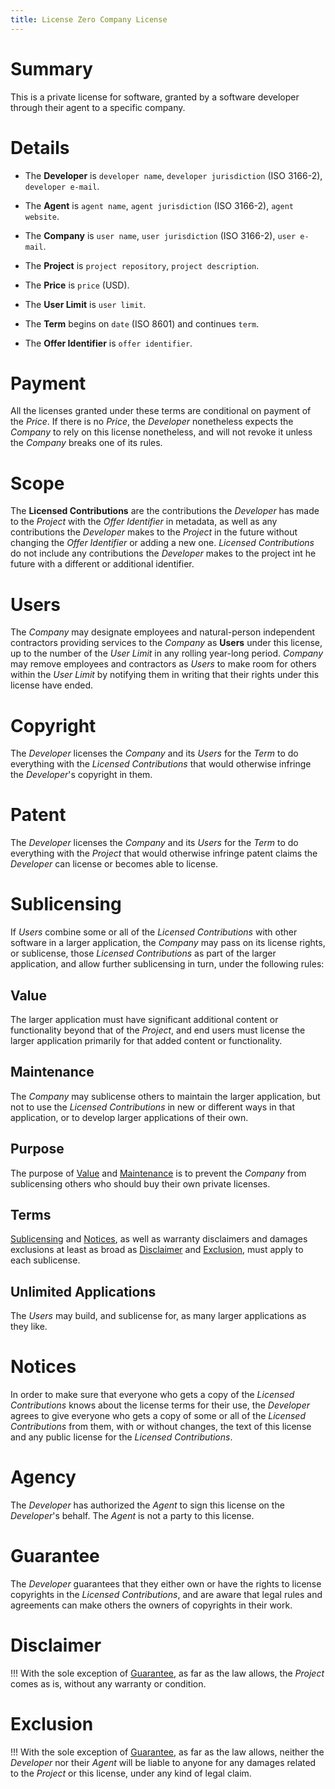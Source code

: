 ```yaml
---
title: License Zero Company License
---
```


# Summary

This is a private license for software, granted by a software developer through their agent to a specific company.

# Details

- The **Developer** is `developer name`, `developer jurisdiction` (ISO 3166-2), `developer e-mail`.

- The **Agent** is `agent name`, `agent jurisdiction` (ISO 3166-2), `agent website`.

- The **Company** is `user name`, `user jurisdiction` (ISO 3166-2), `user e-mail`.

- The **Project** is `project repository`, `project description`.

- The **Price** is `price` (USD).

- The **User Limit** is `user limit`.

- The **Term** begins on `date` (ISO 8601) and continues `term`.

- The **Offer Identifier** is `offer identifier`.

# Payment

All the licenses granted under these terms are conditional on payment of the _Price_.  If there is no _Price_, the _Developer_ nonetheless expects the _Company_ to rely on this license nonetheless, and will not revoke it unless the _Company_ breaks one of its rules.

# Scope

The **Licensed Contributions** are the contributions the _Developer_ has made to the _Project_ with the _Offer Identifier_ in metadata, as well as any contributions the _Developer_ makes to the _Project_ in the future without changing the _Offer Identifier_ or adding a new one.  _Licensed Contributions_ do not include any contributions the _Developer_ makes to the project int he future with a different or additional identifier.

# Users

The _Company_ may designate employees and natural-person independent contractors providing services to the _Company_ as **Users** under this license, up to the number of the _User Limit_ in any rolling year-long period.  _Company_ may remove employees and contractors as _Users_ to make room for others within the _User Limit_ by notifying them in writing that their rights under this license have ended.

# Copyright

The _Developer_ licenses the _Company_ and its _Users_ for the _Term_ to do everything with the _Licensed Contributions_ that would otherwise infringe the _Developer_'s copyright in them.

# Patent

The _Developer_ licenses the _Company_ and its _Users_ for the _Term_ to do everything with the _Project_ that would otherwise infringe patent claims the _Developer_ can license or becomes able to license.

# Sublicensing

If _Users_ combine some or all of the _Licensed Contributions_ with other software in a larger application, the _Company_ may pass on its license rights, or sublicense, those _Licensed Contributions_ as part of the larger application, and allow further sublicensing in turn, under the following rules:

## Value

The larger application must have significant additional content or functionality beyond that of the _Project_, and end users must license the larger application primarily for that added content or functionality.

## Maintenance

The _Company_ may sublicense others to maintain the larger application, but not to use the _Licensed Contributions_ in new or different ways in that application, or to develop larger applications of their own.

## Purpose

The purpose of [Value](#value) and [Maintenance](#maintenance) is to prevent the _Company_ from sublicensing others who should buy their own private licenses.

## Terms

[Sublicensing](#sublicensing) and [Notices](#notices), as well as warranty disclaimers and damages exclusions at least as broad as [Disclaimer](#disclaimer) and [Exclusion](#exclusion), must apply to each sublicense.

## Unlimited Applications

The _Users_ may build, and sublicense for, as many larger applications as they like.

# Notices

In order to make sure that everyone who gets a copy of the _Licensed Contributions_ knows about the license terms for their use, the _Developer_ agrees to give everyone who gets a copy of some or all of the _Licensed Contributions_ from them, with or without changes, the text of this license and any public license for the _Licensed Contributions_.

# Agency

The _Developer_ has authorized the _Agent_ to sign this license on the _Developer_'s behalf.  The _Agent_ is not a party to this license.

# Guarantee

The _Developer_ guarantees that they either own or have the rights to license copyrights in the _Licensed Contributions_, and are aware that legal rules and agreements can make others the owners of copyrights in their work.

# Disclaimer

!!! With the sole exception of [Guarantee](#guarantee), as far as the law allows, the _Project_ comes as is, without any warranty or condition.

# Exclusion

!!! With the sole exception of [Guarantee](#guarantee), as far as the law allows, neither the _Developer_ nor their _Agent_ will be liable to anyone for any damages related to the _Project_ or this license, under any kind of legal claim.
